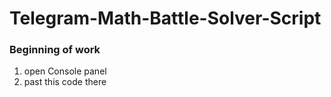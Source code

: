 # Telegram-Math-Battle-Solver-Script

### Beginning of work
1. open Console panel
2. past this code there
